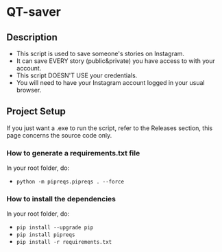 # QT-saver
## Description
- This script is used to save someone's stories on Instagram.
- It can save EVERY story (public&private) you have access to with your account.
- This script DOESN'T USE your credentials.
- You will need to have your Instagram account logged in your usual browser.

## Project Setup

If you just want a .exe to run the script, refer to the Releases section, this page concerns the source code only.

### How to generate a requirements.txt file

In your root folder, do:

  - `python -m pipreqs.pipreqs . --force`

### How to install the dependencies

In your root folder, do:

  - `pip install --upgrade pip`
  - `pip install pipreqs`
  - `pip install -r requirements.txt`

